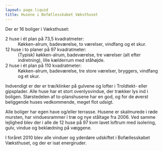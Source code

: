 ```yaml
---
layout: page.liquid
title: Husene i Bofællesskabet Væksthuset
---
```


<p>
  Der er 16 boliger i Væksthuset:
</p>
<dl>
  <dt>
    2 huse i ét plan på 73,5 kvadratmeter:
  </dt>
  <dd>
    Køkken-alrum, badeværelse, to værelser, vindfang og et skur.
  </dd>
  <dt>
    12 huse i to planer på 97 kvadratmeter:
  </dt>
  <dd>
    (Typisk) køkken-alrum, badeværelse, tre værelser (alt efter indretning),
    lille kælderrum med ståhøjde.
  </dd>
  <dt>
    2 huse i ét plan på 110 kvadratmeter:
  </dt>
  <dd>
    Køkken-alrum, badeværelse, tre store værelser, bryggers, vindfang og et
    skur.
  </dd>
</dl>
<p>
  Indvendigt er der er træ/klinker på gulvene og lofter i Troldtekt- eller
  gipsplader. Alle huse har et stort ovenlysvindue, der trækker lys ind i
  boligen. Størstedelen af to-planshusene har en god, og for de øverst
  beliggende huses vedkommende, meget flot udsigt.
</p>
<p>
  Alle boliger har egen have og/eller terrasse. Husene er skalmurede i røde
  mursten, har vinduesrammer i træ og nye ståltage fra 2006. Ved samme lejlighed
  blev der i alle de 12 huse på 97 kvm lavet loftrum med isolering, gulv, vindue
  og beklædning på væggene.
</p>
<p>
  I foråret 2010 blev alle vinduer og yderdøre udskiftet i Bofællesskabet
  Væksthuset, og der er isat energiruder.
</p>
